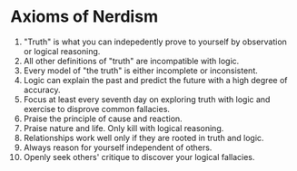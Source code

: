 # Axioms of Nerdism

1. "Truth" is what you can indepedently prove to yourself by observation or logical reasoning.
2. All other definitions of "truth" are incompatible with logic.
3. Every model of "the truth" is either incomplete or inconsistent.
4. Logic can explain the past and predict the future with a high degree of accuracy.
5. Focus at least every seventh day on exploring truth with logic and exercise to disprove common fallacies.
6. Praise the principle of cause and reaction.
7. Praise nature and life. Only kill with logical reasoning. 
8. Relationships work well only if they are rooted in truth and logic.
9. Always reason for yourself independent of others.
10. Openly seek others' critique to discover your logical fallacies.
